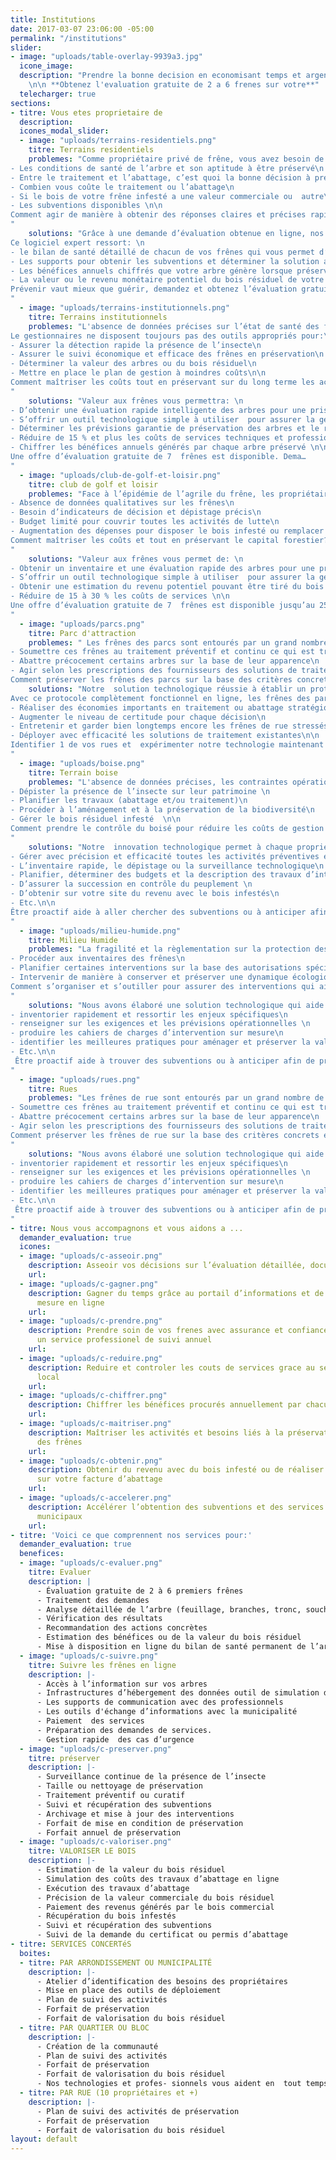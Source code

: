 ```yaml
---
title: Institutions
date: 2017-03-07 23:06:00 -05:00
permalink: "/institutions"
slider:
- image: "uploads/table-overlay-9939a3.jpg"
  icone_image: 
  description: "Prendre la bonne decision en economisant temps et argent maintenant!
    \n\n **Obtenez l'evaluation gratuite de 2 a 6 frenes sur votre**"
  telecharger: true
sections:
- titre: Vous etes proprietaire de
  description: 
  icones_modal_slider:
  - image: "uploads/terrains-residentiels.png"
    titre: Terrains residentiels
    problemes: "Comme propriétaire privé de frêne, vous avez besoin de savoir :\n
- Les conditions de santé de l’arbre et son aptitude à être préservé\n
- Entre le traitement et l’abattage, c’est quoi la bonne décision à prendre;\n
- Combien vous coûte le traitement ou l’abattage\n
- Si le bois de votre frêne infesté a une valeur commerciale ou  autre\n
- Les subventions disponibles \n\n
Comment agir de manière à obtenir des réponses claires et précises rapidement?
"
    solutions: "Grâce à une demande d’évaluation obtenue en ligne, nos professionnels se déplacent sur votre propriété pour rentrer vos frênes dans le logiciel qui vous aidera a à prendre les bonnes décisions en toute circonstance en plus d’obtenir tous les services en ligne . 
Ce logiciel expert ressort: \n
- le bilan de santé détaillé de chacun de vos frênes qui vous permet d’agir à partir de la décision éclairée\n
- Les supports pour obtenir les subventions et déterminer la solution avantageuse pour vous\n
- Les bénéfices annuels chiffrés que votre arbre génère lorsque préservé (traiter entre autre)\n
- La valeur ou le revenu monétaire potentiel du bois résiduel de votre grand arbre infesté\n\n
Prévenir vaut mieux que guérir, demandez et obtenez l’évaluation gratuite de vos frênes en ligne
"
  - image: "uploads/terrains-institutionnels.png"
    titre: Terrains institutionnels
    problemes: "L'absence de données précises sur l’état de santé des frênes est à l’origine des prises de décision tardives ou plus coûteuses pour les institutions propriétaires de frênes.
Le gestionnaires ne disposent toujours pas des outils appropriés pour:\n
- Assurer la détection rapide la présence de l’insecte\n
- Assurer le suivi économique et efficace des frênes en préservation\n
- Déterminer la valeur des arbres ou du bois résiduel\n
- Mettre en place le plan de gestion à moindres coûts\n\n
Comment maîtriser les coûts tout en préservant sur du long terme les actifs arboricoles? 
"
    solutions: "Valeur aux frênes vous permettra: \n
- D’obtenir une évaluation rapide intelligente des arbres pour une prise de décision économique\n
- S’offrir un outil technologique simple à utiliser  pour assurer la gestion de tous les services en ligne \n
- Déterminer les prévisions garantie de préservation des arbres et le revenu potentiel pouvant être tiré du bois infesté\n
- Réduire de 15 % et plus les coûts de services techniques et professionnels\n
- Chiffrer les bénéfices annuels générés par chaque arbre préservé \n\n
Une offre d’évaluation gratuite de 7  frênes est disponible. Dema…
"
  - image: "uploads/club-de-golf-et-loisir.png"
    titre: club de golf et loisir
    problemes: "Face à l’épidémie de l’agrile du frêne, les propriétaires des clubs de loisirs rencontrent les défis suivants: \n
- Absence de données qualitatives sur les frênes\n
- Besoin d’indicateurs de décision et dépistage précis\n
- Budget limité pour couvrir toutes les activités de lutte\n
- Augmentation des dépenses pour disposer le bois infesté ou remplacer les arbres abattus\n\n
Comment maîtriser les coûts et tout en préservant le capital forestier? 
"
    solutions: "Valeur aux frênes vous permet de: \n
- Obtenir un inventaire et une évaluation rapide des arbres pour une prise de décision économique\n
- S’offrir un outil technologique simple à utiliser  pour assurer la gestion de tous les services en ligne \n
- Obtenir une estimation du revenu potentiel pouvant être tiré du bois infesté\n
- Réduire de 15 à 30 % les coûts de services \n\n
Une offre d’évaluation gratuite de 7  frênes est disponible jusqu’au 25 mai. Dema…
"
  - image: "uploads/parcs.png"
    titre: Parc d'attraction
    problemes: " Les frênes des parcs sont entourés par un grand nombre de frênes qui ont un suivi moins serré. Cette problématique contraint les gestionnaires à:  \n
- Soumettre ces frênes au traitement préventif et continu ce qui est très coûteux avec des perspectives limitées de préservation durable\n
- Abattre précocement certains arbres sur la base de leur apparence\n
- Agir selon les prescriptions des fournisseurs des solutions de traitement au lieu des critères liés à l’état de santé  arbres \n\n
Comment préserver les frênes des parcs sur la base des critères concrets et des faits précis? "
    solutions: "Notre  solution technologique réussie à établir un protocole décisionnel d’intervention qui prend en compte l’ensemble des données sur les frênes environnants et les déplacements prévisibles des insectes sur le territoire. 
Avec ce protocole complètement fonctionnel en ligne, les frênes des parcs sont évalués, suivis et traités à partir faits concrets. Ce qui aide à\n
- Réaliser des économies importants en traitement ou abattage stratégique\n
- Augmenter le niveau de certitude pour chaque décision\n
- Entretenir et garder bien longtemps encore les frênes de rue stressés\n
- Déployer avec efficacité les solutions de traitement existantes\n\n
Identifier 1 de vos rues et  expérimenter notre technologie maintenant 
"
  - image: "uploads/boise.png"
    titre: Terrain boise
    problemes: "L'absence de données précises, les contraintes opérationnelles, les risques d’envahissement par les espèces **végétales nuisibles** (nerprun par exemple) sont les enjeux ou défis  des propriétaires de boisés urbains qui doivent :\n
- Dépister la présence de l’insecte sur leur patrimoine \n
- Planifier les travaux (abattage et/ou traitement)\n
- Procéder à l’aménagement et à la préservation de la biodiversité\n
- Gérer le bois résiduel infesté  \n\n
Comment prendre le contrôle du boisé pour réduire les coûts de gestion et limiter les impacts dans la durée ?
"
    solutions: "Notre  innovation technologique permet à chaque propriétaire de boisé d'obtenir des services professionnels dont les résultats sont disponibles en ligne et permettent  de:\n
- Gérer avec précision et efficacité toutes les activités préventives et intensives\n
- L’inventaire rapide, le dépistage ou la surveillance technologique\n
- Planifier, déterminer des budgets et la description des travaux d’intervention\n
- D’assurer la succession en contrôle du peuplement \n
- D’obtenir sur votre site du revenu avec le bois infestés\n
- Etc.\n\n
Être proactif aide à aller chercher des subventions ou à anticiper afin de prendre les décisions économiques
"
  - image: "uploads/milieu-humide.png"
    titre: Milieu Humide
    problemes: "La fragilité et la règlementation sur la protection des milieux augmentent le niveau d’exigences et de supervision pour les gestionnaires qui doivent:\n
- Procéder aux inventaires des frênes\n
- Planifier certaines interventions sur la base des autorisations spécifiques\n
- Intervenir de manière à conserver et préserver une dynamique écologique appropriée à ces milieux.\n\n
Comment s’organiser et s’outiller pour assurer des interventions qui aident à préserver la sensibilité, et à respecter l’ensemble des réglementations? 
"
    solutions: "Nous avons élaboré une solution technologique qui aide à dimensionner et documenter chaque écosystème fragile de manière à générer selon le besoin des outils et pour:\n
- inventorier rapidement et ressortir les enjeux spécifiques\n
- renseigner sur les exigences et les prévisions opérationnelles \n
- produire les cahiers de charges d’intervention sur mesure\n
- identifier les meilleures pratiques pour aménager et préserver la valeur écologique de ces écosystèmes\n
- Etc.\n\n
 Être proactif aide à trouver des subventions ou à anticiper afin de prendre les décisions économiques
"
  - image: "uploads/rues.png"
    titre: Rues
    problemes: "Les frênes de rue sont entourés par un grand nombre de frênes qui ont un suivi moins serré. Cette problématique contraint les gestionnaires à:  \n
- Soumettre ces frênes au traitement préventif et continu ce qui est très coûteux avec des perspectives limitées de préservation durable\n
- Abattre précocement certains arbres sur la base de leur apparence\n
- Agir selon les prescriptions des fournisseurs des solutions de traitement au lieu des critères liés à l’état de santé  arbres \n\n
Comment préserver les frênes de rue sur la base des critères concrets et des faits précis?   
"
    solutions: "Nous avons élaboré une solution technologique qui aide à dimensionner et documenter chaque écosystème fragile de manière à générer selon le besoin des outils et pour:\n
- inventorier rapidement et ressortir les enjeux spécifiques\n
- renseigner sur les exigences et les prévisions opérationnelles \n
- produire les cahiers de charges d’intervention sur mesure\n
- identifier les meilleures pratiques pour aménager et préserver la valeur écologique de ces écosystèmes\n
- Etc.\n\n
 Être proactif aide à trouver des subventions ou à anticiper afin de prendre les décisions économiques
"
- titre: Nous vous accompagnons et vous aidons a ...
  demander_evaluation: true
  icones:
  - image: "uploads/c-asseoir.png"
    description: Asseoir vos décisions sur l’évaluation détaillée, documentée et informatisée
    url: 
  - image: "uploads/c-gagner.png"
    description: Gagner du temps grâce au portail d’informations et de services sur
      mesure en ligne
    url: 
  - image: "uploads/c-prendre.png"
    description: Prendre soin de vos frenes avec assurance et confiance en utilisant
      un service professionel de suivi annuel
    url: 
  - image: "uploads/c-reduire.png"
    description: Reduire et controler les couts de services grace au service concerte
      local
    url: 
  - image: "uploads/c-chiffrer.png"
    description: Chiffrer les bénéfices procurés annuellement par chacun des arbres.
    url: 
  - image: "uploads/c-maitriser.png"
    description: Maîtriser les activités et besoins liés à la préservation ou à l’abattage
      des frênes
    url: 
  - image: "uploads/c-obtenir.png"
    description: Obtenir du revenu avec du bois infesté ou de réaliser des économies
      sur votre facture d’abattage
    url: 
  - image: "uploads/c-accelerer.png"
    description: Accélérer l’obtention des subventions et des services de soutien
      municipaux
    url: 
- titre: 'Voici ce que comprennent nos services pour:'
  demander_evaluation: true
  benefices:
  - image: "uploads/c-evaluer.png"
    titre: Evaluer
    description: |
      - Évaluation gratuite de 2 à 6 premiers frênes
      - Traitement des demandes
      - Analyse détaillée de l’arbre (feuillage, branches, tronc, souche)
      - Vérification des résultats
      - Recommandation des actions concrètes
      - Estimation des bénéfices ou de la valeur du bois résiduel
      - Mise à disposition en ligne du bilan de santé permanent de l’arbre
  - image: "uploads/c-suivre.png"
    titre: Suivre les frênes en ligne
    description: |-
      - Accès à l’information sur vos arbres
      - Infrastructures d’hébergement des données outil de simulation des coûtsde service
      - Les supports de communication avec des professionnels
      - Les outils d'échange d’informations avec la municipalité
      - Paiement  des services
      - Préparation des demandes de services.
      - Gestion rapide  des cas d’urgence
  - image: "uploads/c-preserver.png"
    titre: préserver
    description: |-
      - Surveillance continue de la présence de l’insecte
      - Taille ou nettoyage de préservation
      - Traitement préventif ou curatif
      - Suivi et récupération des subventions
      - Archivage et mise à jour des interventions
      - Forfait de mise en condition de préservation
      - Forfait annuel de préservation
  - image: "uploads/c-valoriser.png"
    titre: VALORISER LE BOIS
    description: |-
      - Estimation de la valeur du bois résiduel
      - Simulation des coûts des travaux d’abattage en ligne
      - Exécution des travaux d’abattage
      - Précision de la valeur commerciale du bois résiduel
      - Paiement des revenus générés par le bois commercial
      - Récupération du bois infestés
      - Suivi et récupération des subventions
      - Suivi de la demande du certificat ou permis d’abattage
- titre: SERVICES CONCERTéS
  boites:
  - titre: PAR ARRONDISSEMENT OU MUNICIPALITÉ
    description: |-
      - Atelier d’identification des besoins des propriétaires
      - Mise en place des outils de déploiement
      - Plan de suivi des activités
      - Forfait de préservation
      - Forfait de valorisation du bois résiduel
  - titre: PAR QUARTIER OU BLOC
    description: |-
      - Création de la communauté
      - Plan de suivi des activités
      - Forfait de préservation
      - Forfait de valorisation du bois résiduel
      - Nos technologies et profes- sionnels vous aident en  tout temps
  - titre: PAR RUE (10 propriétaires et +)
    description: |-
      - Plan de suivi des activités de préservation
      - Forfait de préservation
      - Forfait de valorisation du bois résiduel
layout: default
---
```


